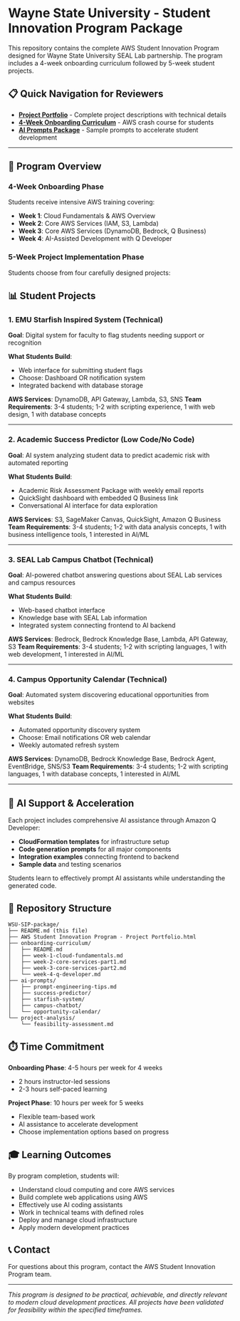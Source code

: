 # Wayne State University - Student Innovation Program Package

This repository contains the complete AWS Student Innovation Program designed for Wayne State University SEAL Lab partnership. The program includes a 4-week onboarding curriculum followed by 5-week student projects.

## 📋 Quick Navigation for Reviewers

- **[Project Portfolio](./AWS-Student-Innovation-Program-Project-Portfolio.md)** - Complete project descriptions with technical details
- **[4-Week Onboarding Curriculum](./onboarding-curriculum/)** - AWS crash course for students
- **[AI Prompts Package](./ai-prompts/)** - Sample prompts to accelerate student development

---

## 🎯 Program Overview

### 4-Week Onboarding Phase
Students receive intensive AWS training covering:
- **Week 1**: Cloud Fundamentals & AWS Overview
- **Week 2**: Core AWS Services (IAM, S3, Lambda)
- **Week 3**: Core AWS Services (DynamoDB, Bedrock, Q Business)
- **Week 4**: AI-Assisted Development with Q Developer

### 5-Week Project Implementation Phase
Students choose from four carefully designed projects:

## 📊 Student Projects

### 1. EMU Starfish Inspired System (Technical)
**Goal**: Digital system for faculty to flag students needing support or recognition

**What Students Build**:
- Web interface for submitting student flags
- Choose: Dashboard OR notification system
- Integrated backend with database storage

**AWS Services**: DynamoDB, API Gateway, Lambda, S3, SNS
**Team Requirements**: 3-4 students; 1-2 with scripting experience, 1 with web design, 1 with database concepts

---

### 2. Academic Success Predictor (Low Code/No Code)
**Goal**: AI system analyzing student data to predict academic risk with automated reporting

**What Students Build**:
- Academic Risk Assessment Package with weekly email reports
- QuickSight dashboard with embedded Q Business link
- Conversational AI interface for data exploration

**AWS Services**: S3, SageMaker Canvas, QuickSight, Amazon Q Business
**Team Requirements**: 3-4 students; 1-2 with data analysis concepts, 1 with business intelligence tools, 1 interested in AI/ML

---

### 3. SEAL Lab Campus Chatbot (Technical)
**Goal**: AI-powered chatbot answering questions about SEAL Lab services and campus resources

**What Students Build**:
- Web-based chatbot interface
- Knowledge base with SEAL Lab information
- Integrated system connecting frontend to AI backend

**AWS Services**: Bedrock, Bedrock Knowledge Base, Lambda, API Gateway, S3
**Team Requirements**: 3-4 students; 1-2 with scripting languages, 1 with web development, 1 interested in AI/ML

---

### 4. Campus Opportunity Calendar (Technical)
**Goal**: Automated system discovering educational opportunities from websites

**What Students Build**:
- Automated opportunity discovery system
- Choose: Email notifications OR web calendar
- Weekly automated refresh system

**AWS Services**: DynamoDB, Bedrock Knowledge Base, Bedrock Agent, EventBridge, SNS/S3
**Team Requirements**: 3-4 students; 1-2 with scripting languages, 1 with database concepts, 1 interested in AI/ML

---

## 🚀 AI Support & Acceleration

Each project includes comprehensive AI assistance through Amazon Q Developer:
- **CloudFormation templates** for infrastructure setup
- **Code generation prompts** for all major components
- **Integration examples** connecting frontend to backend
- **Sample data** and testing scenarios

Students learn to effectively prompt AI assistants while understanding the generated code.

## 📁 Repository Structure

```
WSU-SIP-package/
├── README.md (this file)
├── AWS Student Innovation Program - Project Portfolio.html
├── onboarding-curriculum/
│   ├── README.md
│   ├── week-1-cloud-fundamentals.md
│   ├── week-2-core-services-part1.md
│   ├── week-3-core-services-part2.md
│   └── week-4-q-developer.md
├── ai-prompts/
│   ├── prompt-engineering-tips.md
│   ├── success-predictor/
│   ├── starfish-system/
│   ├── campus-chatbot/
│   └── opportunity-calendar/
└── project-analysis/
    └── feasibility-assessment.md
```

## ⏱️ Time Commitment

**Onboarding Phase**: 4-5 hours per week for 4 weeks
- 2 hours instructor-led sessions
- 2-3 hours self-paced learning

**Project Phase**: 10 hours per week for 5 weeks
- Flexible team-based work
- AI assistance to accelerate development
- Choose implementation options based on progress

## 🎓 Learning Outcomes

By program completion, students will:
- Understand cloud computing and core AWS services
- Build complete web applications using AWS
- Effectively use AI coding assistants
- Work in technical teams with defined roles
- Deploy and manage cloud infrastructure
- Apply modern development practices

## 📞 Contact

For questions about this program, contact the AWS Student Innovation Program team.

---

*This program is designed to be practical, achievable, and directly relevant to modern cloud development practices. All projects have been validated for feasibility within the specified timeframes.*
